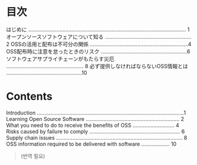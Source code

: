 # 目次
はじめに .......................................................................................................... 1 
オープンソースソフトウェアについて知る .......................................................... 2 
OSSの活用と配布は不可分の関係 ..................................................................4 
OSS配布時に注意を怠ったときのリスク ..........................................................6 
ソフトウェアサプライチェーンがもたらす災厄 .................................................... 8 
必ず提供しなければならないOSS情報とは ...................................................10

# Contents
Introduction ...................................................................................................1 
Learning Open Source Software ............................................................... 2 
What you need to do to receive the benefits of OSS ............................ 4 
Risks caused by failure to comply ............................................................. 6
Supply chain issues ..................................................................................... 8 
OSS information required to be delivered with software ................... 10

> (번역 필요)
